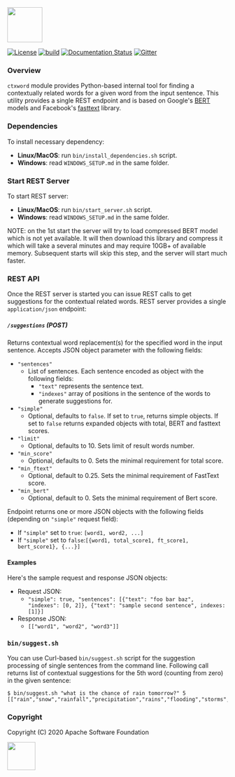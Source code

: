 <!--
 Licensed to the Apache Software Foundation (ASF) under one or more
 contributor license agreements.  See the NOTICE file distributed with
 this work for additional information regarding copyright ownership.
 The ASF licenses this file to You under the Apache License, Version 2.0
 (the "License"); you may not use this file except in compliance with
 the License.  You may obtain a copy of the License at

      http://www.apache.org/licenses/LICENSE-2.0

 Unless required by applicable law or agreed to in writing, software
 distributed under the License is distributed on an "AS IS" BASIS,
 WITHOUT WARRANTIES OR CONDITIONS OF ANY KIND, either express or implied.
 See the License for the specific language governing permissions and
 limitations under the License.
-->

<img src="https://nlpcraft.apache.org/images/nlpcraft_logo_black.gif" height="80px">
<br>

[![License](https://img.shields.io/badge/license-Apache%202-blue.svg)](https://raw.githubusercontent.com/apache/opennlp/master/LICENSE)
[![build](https://github.com/apache/incubator-nlpcraft/workflows/build/badge.svg)](https://github.com/apache/incubator-nlpcraft/actions)
[![Documentation Status](https://img.shields.io/:docs-latest-green.svg)](https://nlpcraft.apache.org/docs.html)
[![Gitter](https://badges.gitter.im/apache-nlpcraft/community.svg)](https://gitter.im/apache-nlpcraft/community)

### Overview
`ctxword` module provides Python-based internal tool for finding a contextually related words for a given word from the
input sentence. This utility provides a single REST endpoint and is based on Google's [BERT](https://github.com/google-research/bert) 
models and Facebook's [fasttext](https://fasttext.cc/) library.

### Dependencies
To install necessary dependency:
 * **Linux/MacOS**: run `bin/install_dependencies.sh` script.  
 * **Windows**: read `WINDOWS_SETUP.md` in the same folder.

### Start REST Server
To start REST server:
 * **Linux/MacOS**: run `bin/start_server.sh` script.  
 * **Windows**: read `WINDOWS_SETUP.md` in the same folder.
 
 NOTE: on the 1st start the server will try to load compressed BERT model which is not yet available. It will
 then download this library and compress it which will take a several minutes and may require 10GB+ of 
 available memory. Subsequent starts will skip this step, and the server will start much faster.

### REST API
Once the REST server is started you can issue REST calls to get suggestions for the contextual related words.
REST server provides a single `application/json` endpoint:
 
##### `/suggestions` (POST)
Returns contextual word replacement(s) for the specified word in the input sentence. Accepts JSON object parameter 
with the following fields:
 * `"sentences"`
   - List of sentences. Each sentence encoded as object with the following fields:
     - `"text"` represents the sentence text.
     - `"indexes"` array of positions in the sentence of the words to generate suggestions for.  
 * `"simple"` 
   - Optional, defaults to `false`. If set to `true`, returns simple objects. If set to `false` returns
   expanded objects with total, BERT and fasttext scores.  
 * `"limit"` 
   - Optional, defaults to 10. Sets limit of result words number. 
 * `"min_score"` 
   - Optional, defaults to 0. Sets the minimal requirement for total score.
 * `"min_ftext"` 
   - Optional, default to 0.25. Sets the minimal requirement of FastText score.  
*  `"min_bert"` 
   - Optional, default to 0. Sets the minimal requirement of Bert score.
     
Endpoint returns one or more JSON objects with the following fields (depending on `"simple"` request field):
 * If `"simple"` set to `true`: `[word1, word2, ...]`
 * If `"simple"` set to `false`:`[{word1, total_score1, ft_score1, bert_score1}, {...}]`

#### Examples
Here's the sample request and response JSON objects:
 * Request JSON: 
   - ``"simple": true, "sentences": [{"text": "foo bar baz", "indexes": [0, 2]}, {"text": "sample second sentence", indexes:[1]}]``
 * Response JSON:
   - `[["word1", "word2", "word3"]]`
 
### `bin/suggest.sh`
You can use Curl-based `bin/suggest.sh` script for the suggestion processing of single sentences from the command line.
Following call returns list of contextual suggestions for the 5th word (counting from zero) in the given sentence: 

```
$ bin/suggest.sh "what is the chance of rain tomorrow?" 5
[["rain","snow","rainfall","precipitation","rains","flooding","storms","raining","sunshine","showers"]]
```                                     

### Copyright
Copyright (C) 2020 Apache Software Foundation

<img src="https://www.apache.org/img/ASF20thAnniversary.jpg" height="64px">
